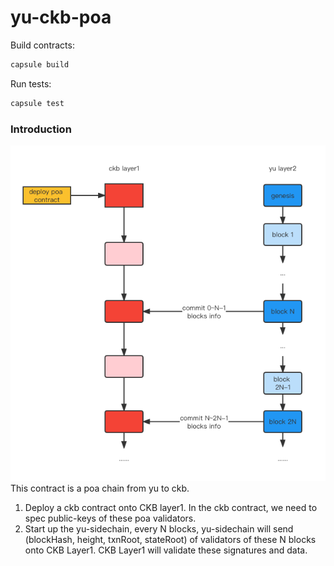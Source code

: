 # yu-ckb-poa

Build contracts:

``` sh
capsule build
```

Run tests:

``` sh
capsule test
```
### Introduction
![image](yu-ckb-poA.png)   
This contract is a poa chain from yu to ckb.
1. Deploy a ckb contract onto CKB layer1. In the ckb contract, we need to spec
   public-keys of these poa validators.
2. Start up the yu-sidechain, every N blocks, yu-sidechain will send
   (blockHash, height, txnRoot, stateRoot) of validators of these N blocks onto CKB Layer1.
   CKB Layer1 will validate these signatures and data.